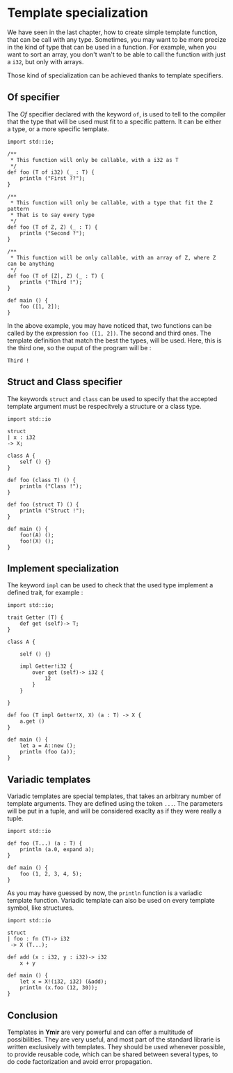 # Template specialization

We have seen in the last chapter, how to create simple template
function, that can be call with any type. Sometimes, you may want to
be more precize in the kind of type that can be used in a
function. For example, when you want to sort an array, you don't wan't
to be able to call the function with just a `i32`, but only with
arrays.

Those kind of specialization can be achieved thanks to template
specifiers.

## Of specifier 

The *Of* specifier declared with the keyword `of`, is used to tell to
the compiler that the type that will be used must fit to a specific
pattern. It can be either a type, or a more specific template.

```ymir
import std::io;

/**
 * This function will only be callable, with a i32 as T
 */
def foo (T of i32) (_ : T) {
    println ("First ??");
}

/**
 * This function will only be callable, with a type that fit the Z pattern
 * That is to say every type
 */
def foo (T of Z, Z) (_ : T) {
    println ("Second ?");
}

/**
 * This function will be only callable, with an array of Z, where Z can be anything
 */
def foo (T of [Z], Z) (_ : T) {
    println ("Third !");
}

def main () {
    foo ([1, 2]);
}
```

In the above example, you may have noticed that, two functions can be
called by the expression `foo ([1, 2])`. The second and third
ones. The template definition that match the best the types, will be
used. Here, this is the third one, so the ouput of the program will be : 

```
Third !
```

## Struct and Class specifier 

The keywords `struct` and `class` can be used to specify that the
accepted template argument must be respecitvely a structure or a
class type.

```ymir
import std::io

struct 
| x : i32
-> X;

class A {
	self () {}
}

def foo (class T) () {
	println ("Class !");
}

def foo (struct T) () {
	println ("Struct !");
}

def main () {
	foo!(A) ();
	foo!(X) ();
}
```

## Implement specialization

The keyword `impl` can be used to check that the used type implement a
defined trait, for example :

```ymir
import std::io;

trait Getter (T) {
    def get (self)-> T;
}

class A {

    self () {}
    
    impl Getter!i32 {
        over get (self)-> i32 {
            12
        }
    }

}

def foo (T impl Getter!X, X) (a : T) -> X {
    a.get ()
}

def main () {
    let a = A::new ();
    println (foo (a));    
}
```

## Variadic templates

Variadic templates are special templates, that takes an arbitrary
number of template arguments. They are defined using the token `...`.
The parameters will be put in a tuple, and will be considered exaclty
as if they were really a tuple. 

```ymir
import std::io

def foo (T...) (a : T) {
	println (a.0, expand a);
}

def main () {
	foo (1, 2, 3, 4, 5);
}
```

As you may have guessed by now, the `println` function is a variadic
template function. Variadic template can also be used on every
template symbol, like structures. 

```ymir
import std::io

struct 
| foo : fn (T)-> i32 
 -> X (T...);
 
def add (x : i32, y : i32)-> i32
	x + y
 
def main () {
	let x = X!(i32, i32) (&add);
	println (x.foo (12, 30));
}
```

## Conclusion 

Templates in **Ymir** are very powerful and can offer a multitude of
possibilities. They are very useful, and most part of the standard
librarie is written exclusively with templates. They should be used
whenever possible, to provide reusable code, which can be shared
between several types, to do code factorization and avoid error
propagation.
